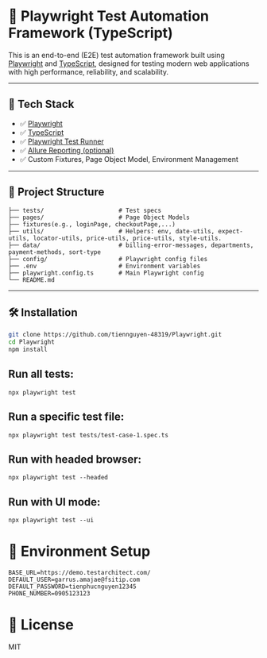 # 🧪 Playwright Test Automation Framework (TypeScript)

This is an end-to-end (E2E) test automation framework built using [Playwright](https://playwright.dev/) and [TypeScript](https://www.typescriptlang.org/), designed for testing modern web applications with high performance, reliability, and scalability.

---

## 🚀 Tech Stack

- ✅ [Playwright](https://playwright.dev/)
- ✅ [TypeScript](https://www.typescriptlang.org/)
- ✅ [Playwright Test Runner](https://playwright.dev/docs/test-intro)
- ✅ [Allure Reporting (optional)](https://docs.qameta.io/allure/)
- ✅ Custom Fixtures, Page Object Model, Environment Management

---
## 📁 Project Structure
```
├── tests/                     # Test specs
├── pages/                     # Page Object Models
├── fixtures(e.g., loginPage, checkoutPage,...)
├── utils/                     # Helpers: env, date-utils, expect-utils, locator-utils, price-utils, price-utils, style-utils.
├── data/                      # billing-error-messages, departments, payment-methods, sort-type
├── config/                    # Playwright config files
├── .env                       # Environment variables
├── playwright.config.ts       # Main Playwright config
└── README.md
```
---

## 🛠 Installation

```bash
git clone https://github.com/tiennguyen-48319/Playwright.git
cd Playwright
npm install
```

## Run all tests: 
`npx playwright test`

## Run a specific test file: 
`npx playwright test tests/test-case-1.spec.ts`

## Run with headed browser: 
`npx playwright test --headed`

## Run with UI mode: 
`npx playwright test --ui`

# 🔐 Environment Setup
```
BASE_URL=https://demo.testarchitect.com/
DEFAULT_USER=garrus.amajae@fsitip.com
DEFAULT_PASSWORD=tienphucnguyen12345
PHONE_NUMBER=0905123123
```

# 📄 License
MIT

